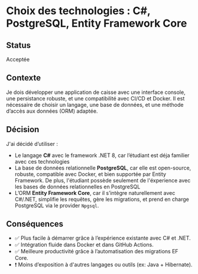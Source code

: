 # Choix des technologies : C#, PostgreSQL, Entity Framework Core

## Status
Acceptée

## Contexte
Je dois développer une application de caisse avec une interface console, une persistance robuste, et une compatibilité avec CI/CD et Docker. Il est nécessaire de choisir un langage, une base de données, et une méthode d’accès aux données (ORM) adaptée.

## Décision
J'ai décidé d’utiliser :
- Le langage **C#** avec le framework .NET 8, car l’étudiant est déja familier avec ces technologies
- La base de données relationnelle **PostgreSQL**, car elle est open-source, robuste, compatible avec Docker, et bien supportée par Entity Framework. De plus, l'étudiant possède seulement de l'éxperience avec les bases de données relationnelles en PostgreSQL
- L’ORM **Entity Framework Core**, car il s’intègre naturellement avec C#/.NET, simplifie les requêtes, gère les migrations, et prend en charge PostgreSQL via le provider `Npgsql`.

## Conséquences
- ✅ Plus facile à démarrer grâce à l’expérience existante avec C# et .NET.
- ✅ Intégration fluide dans Docker et dans GitHub Actions.
- ✅ Meilleure productivité grâce à l’automatisation des migrations EF Core.
- ❗ Moins d’exposition à d'autres langages ou outils (ex: Java + Hibernate).

